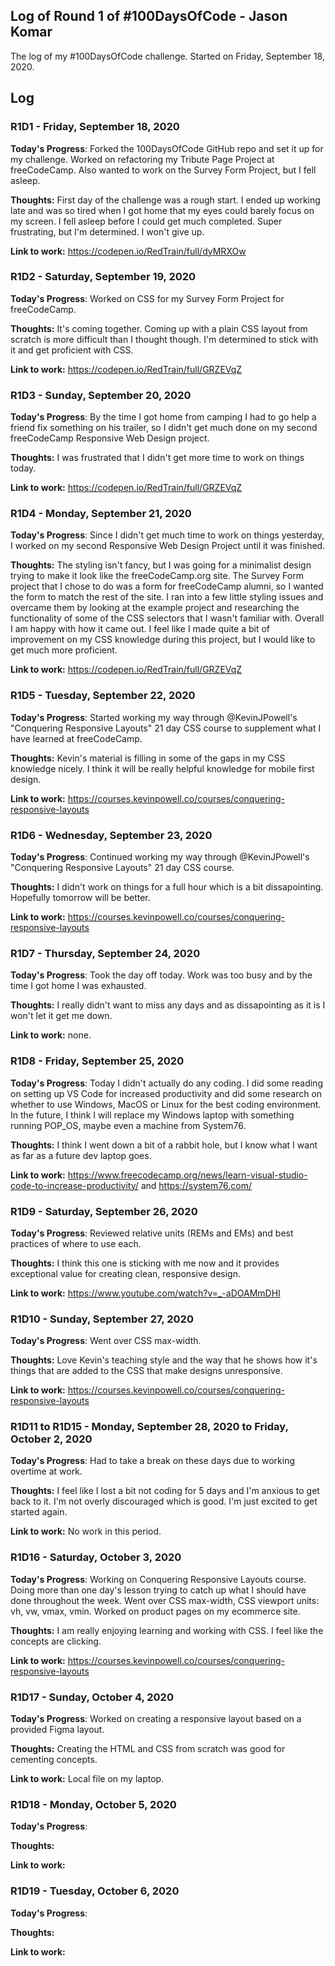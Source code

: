 ## Log of Round 1 of #100DaysOfCode - Jason Komar

The log of my #100DaysOfCode challenge. Started on Friday, September 18, 2020.

## Log

### R1D1 - Friday, September 18, 2020

**Today's Progress**: Forked the 100DaysOfCode GitHub repo and set it up for my challenge. Worked on refactoring my Tribute Page Project at freeCodeCamp. Also wanted to work on the Survey Form Project, but I fell asleep.

**Thoughts:** First day of the challenge was a rough start. I ended up working late and was so tired when I got home that my eyes could barely focus on my screen. I fell asleep before I could get much completed. Super frustrating, but I'm determined. I won't give up.

**Link to work:** https://codepen.io/RedTrain/full/dyMRXOw

### R1D2 - Saturday, September 19, 2020

**Today's Progress**: Worked on CSS for my Survey Form Project for freeCodeCamp.

**Thoughts:** It's coming together. Coming up with a plain CSS layout from scratch is more difficult than I thought though. I'm determined to stick with it and get proficient with CSS.

**Link to work:** https://codepen.io/RedTrain/full/GRZEVqZ

### R1D3 - Sunday, September 20, 2020

**Today's Progress**: By the time I got home from camping I had to go help a friend fix something on his trailer, so I didn't get much done on my second freeCodeCamp Responsive Web Design project.

**Thoughts:** I was frustrated that I didn't get more time to work on things today.

**Link to work:** https://codepen.io/RedTrain/full/GRZEVqZ

### R1D4 - Monday, September 21, 2020

**Today's Progress**: Since I didn't get much time to work on things yesterday, I worked on my second Responsive Web Design Project until it was finished.

**Thoughts:** The styling isn't fancy, but I was going for a minimalist design trying to make it look like the freeCodeCamp.org site. The Survey Form project that I chose to do was a form for freeCodeCamp alumni, so I wanted the form to match the rest of the site. I ran into a few little styling issues and overcame them by looking at the example project and researching the functionality of some of the CSS selectors that I wasn't familiar with. Overall I am happy with how it came out. I feel like I made quite a bit of improvement on my CSS knowledge during this project, but I would like to get much more proficient.

**Link to work:** https://codepen.io/RedTrain/full/GRZEVqZ

### R1D5 - Tuesday, September 22, 2020

**Today's Progress**: Started working my way through @KevinJPowell's "Conquering Responsive Layouts" 21 day CSS course to supplement what I have learned at freeCodeCamp.

**Thoughts:** Kevin's material is filling in some of the gaps in my CSS knowledge nicely. I think it will be really helpful knowledge for mobile first design.

**Link to work:** https://courses.kevinpowell.co/courses/conquering-responsive-layouts

### R1D6 - Wednesday, September 23, 2020

**Today's Progress**: Continued working my way through @KevinJPowell's "Conquering Responsive Layouts" 21 day CSS course.

**Thoughts:** I didn't work on things for a full hour which is a bit dissapointing. Hopefully tomorrow will be better.

**Link to work:** https://courses.kevinpowell.co/courses/conquering-responsive-layouts

### R1D7 - Thursday, September 24, 2020

**Today's Progress**: Took the day off today. Work was too busy and by the time I got home I was exhausted.

**Thoughts:** I really didn't want to miss any days and as dissapointing as it is I won't let it get me down.

**Link to work:** none.

### R1D8 - Friday, September 25, 2020

**Today's Progress**: Today I didn't actually do any coding. I did some reading on setting up VS Code for increased productivity and did some research on whether to use Windows, MacOS or Linux for the best coding environment. In the future, I think I will replace my Windows laptop with something running POP_OS, maybe even a machine from System76.

**Thoughts:** I think I went down a bit of a rabbit hole, but I know what I want as far as a future dev laptop goes.

**Link to work:** https://www.freecodecamp.org/news/learn-visual-studio-code-to-increase-productivity/ and https://system76.com/

### R1D9 - Saturday, September 26, 2020

**Today's Progress**: Reviewed relative units (REMs and EMs) and best practices of where to use each.

**Thoughts:** I think this one is sticking with me now and it provides exceptional value for creating clean, responsive design.

**Link to work:** https://www.youtube.com/watch?v=_-aDOAMmDHI

### R1D10 - Sunday, September 27, 2020

**Today's Progress**: Went over CSS max-width.

**Thoughts:** Love Kevin's teaching style and the way that he shows how it's things that are added to the CSS that make designs unresponsive. 

**Link to work:** https://courses.kevinpowell.co/courses/conquering-responsive-layouts

### R1D11 to R1D15 - Monday, September 28, 2020 to Friday, October 2, 2020

**Today's Progress**: Had to take a break on these days due to working overtime at work.

**Thoughts:** I feel like I lost a bit not coding for 5 days and I'm anxious to get back to it. I'm not overly discouraged which is good. I'm just excited to get started again.

**Link to work:** No work in this period.

### R1D16 - Saturday, October 3, 2020

**Today's Progress**: Working on Conquering Responsive Layouts course. Doing more than one day's lesson trying to catch up what I should have done throughout the week. Went over CSS max-width, CSS viewport units: vh, vw, vmax, vmin. Worked on product pages on my ecommerce site.

**Thoughts:** I am really enjoying learning and working with CSS. I feel like the concepts are clicking.

**Link to work:** https://courses.kevinpowell.co/courses/conquering-responsive-layouts

### R1D17 - Sunday, October 4, 2020

**Today's Progress**: Worked on creating a responsive layout based on a provided Figma layout.

**Thoughts:** Creating the HTML and CSS from scratch was good for cementing concepts.

**Link to work:** Local file on my laptop.

### R1D18 - Monday, October 5, 2020

**Today's Progress**: 

**Thoughts:** 

**Link to work:** 

### R1D19 - Tuesday, October 6, 2020

**Today's Progress**: 

**Thoughts:** 

**Link to work:** 
